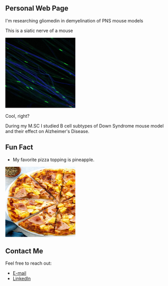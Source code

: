 ## Personal Web Page
I'm researching gliomedin in demyelination of PNS mouse models 

This is a siatic nerve of a mouse

<img src="photo.jpg" alt="My Photo" width="220" height="220">

Cool, right?

During my M.SC I studied B cell subtypes of Down Syndrome mouse model and their effect on Alzheimer's Disease.

## Fun Fact
- My favorite pizza topping is pineapple.

<img src="pizza.jpeg" alt="My Photo" width="220" height="220">  

## Contact Me
Feel free to reach out:
- [E-mail](karin.vardy@weizmann.ac.il)
- [LinkedIn](https://www.linkedin.com/in/karin-vardy-1990b3256)



